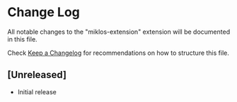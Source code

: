 # Change Log

All notable changes to the "miklos-extension" extension will be documented in this file.

Check [Keep a Changelog](http://keepachangelog.com/) for recommendations on how to structure this file.

## [Unreleased]

- Initial release